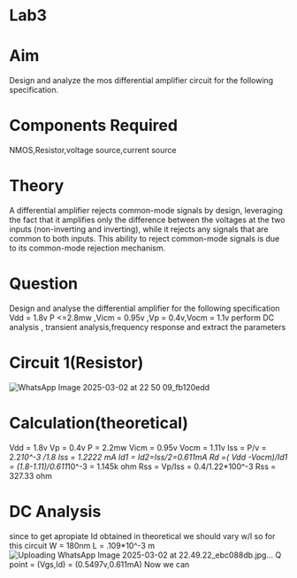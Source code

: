 # Lab3
# Aim
  Design and analyze the mos differential amplifier circuit for the following specification.
# Components Required
  NMOS,Resistor,voltage source,current source
# Theory
  A differential amplifier rejects common-mode signals by design, leveraging the fact that it amplifies only the difference between the voltages at the two inputs (non-inverting and inverting), while it rejects any signals that are common to both inputs. This ability to reject common-mode signals is due to its common-mode rejection mechanism. 
# Question
  Design and analyse the differential amplifier for the following specification Vdd = 1.8v P <=2.8mw ,Vicm = 0.95v ,Vp = 0.4v,Vocm = 1.1v perform DC analysis , transient analysis,frequency response and extract the parameters 
# Circuit 1(Resistor)
![WhatsApp Image 2025-03-02 at 22 50 09_fb120edd](https://github.com/user-attachments/assets/8c4b758e-f0c6-4ee9-9d65-1365b5a0e593)
# Calculation(theoretical)
  Vdd = 1.8v
  Vp = 0.4v
  P = 2.2mw
  Vicm = 0.95v
  Vocm = 1.11v
Iss = P/v
   = 2.2*10^-3 /1.8
  Iss = 1.2222 mA
Id1 = Id2=Iss/2=0.611mA
Rd =( Vdd -Vocm)/Id1
   = (1.8-1.11)/0.611*10^-3
   = 1.145k ohm
Rss = Vp/Iss
    = 0.4/1.22*100^-3
Rss = 327.33 ohm

# DC Analysis
  since to get apropiate Id obtained in theoretical we should vary w/l
  so for this circuit
    W = 180nm
    L = .109*10^-3 m
    ![Uploading WhatsApp Image 2025-03-02 at 22.49.22_ebc088db.jpg…]()
Q point = (Vgs,Id) = (0.5497v,0.611mA)
Now we can 
 





